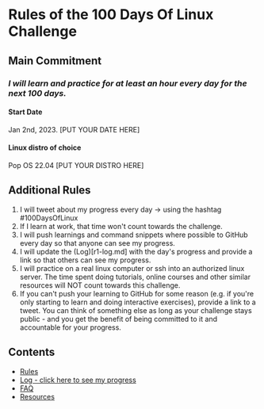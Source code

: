 # Rules of the 100 Days Of Linux Challenge

## Main Commitment
### *I will learn and practice for at least an hour every day for the next 100 days.*

#### Start Date
Jan 2nd, 2023. [PUT YOUR DATE HERE]

#### Linux distro of choice
Pop OS 22.04 [PUT YOUR DISTRO HERE]

## Additional Rules
1. I will tweet about my progress every day -> using the hashtag #100DaysOfLinux
2. If I learn at work, that time won't count towards the challenge.
3. I will push learnings and command snippets where possible to GitHub every day so that anyone can see my progress.
4. I will update the (Log)[r1-log.md] with the day's progress and provide a link so that others can see my progress.
5. I will practice on a real linux computer or ssh into an authorized linux server. The time spent doing tutorials, online courses and other similar resources will NOT count towards this challenge.
6. If you can't push your learning to GitHub for some reason (e.g. if you're only starting to learn and doing interactive exercises), provide a link to a tweet. You can think of something else as long as your challenge stays public - and you get the benefit of being committed to it and accountable for your progress.

## Contents
* [Rules](rules.md)
* [Log - click here to see my progress](r1-log.md)
* [FAQ](FAQ.md)
* [Resources](resources.md)
